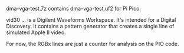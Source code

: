 dma-vga-test.7z contains dma-vga-test.uf2 for Pi Pico.

vid30 ... is a Digilent Waveforms Workspace. It's intended for a Digital Discovery. It contains a pattern generator that creates a single line of simulated Apple II video. 

For now, the RGBx lines are just a counter for analysis on the PIO code.